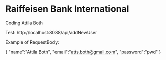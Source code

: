 # Raiffeisen Bank International
Coding Attila Both

Test: http://localhost:8088/api/addNewUser

Example of RequestBody: 

{
"name":"Attila Both",
 "email":"atts.both@gmail.com",
 "password":"pwd"
}
